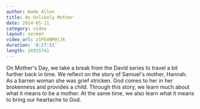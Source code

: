 ```yaml
---
author: Wade Allen
title: An Unlikely Mother
date: 2014-05-11
category: video
layout: sermon
video_url: z1FEmNM0jJk
duration: '0:27:51'
length: 26915741
---
```


On Mother's Day, we take a break from the David series to travel a bit further back in time. We reflect on the story of Samuel's mother, Hannah. As a barren woman she was grief stricken. God comes to her in her brokenness and provides a child. Through this story, we learn much about what it means to be a mother. At the same time, we also learn what it means to bring our heartache to God.
